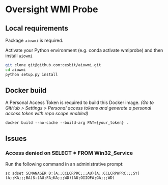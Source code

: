 # Oversight WMI Probe

## Local requirements

Package `aiowmi` is required.

Activate your Python environment (e.g. conda activate wmiprobe) and then install `aiowmi`

```bash
git clone git@github.com:cesbit/aiowmi.git
cd aiowmi
python setup.py install
```

## Docker build

A Personal Access Token is required to build this Docker image.
*(Go to GitHub > Settings > Personal access tokens and generate a personal access token with repo scope enabled)*

```
docker build --no-cache --build-arg PAT={your_token} .
```

## Issues

### Access denied on SELECT * FROM Win32_Service

Run the following command in an administrative prompt:

```
sc sdset SCMANAGER D:(A;;CCLCRPRC;;;AU)(A;;CCLCRPWPRC;;;SY)(A;;KA;;;BA)S:(AU;FA;KA;;;WD)(AU;OIIOFA;GA;;;WD)
```



